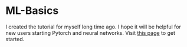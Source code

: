 # ML-Basics
I created the tutorial for myself long time ago. I hope it will be helpful for new users starting Pytorch and neural networks. Visit [this page](ashvinoli.github.io/ML-Basics/ ) to get started.


